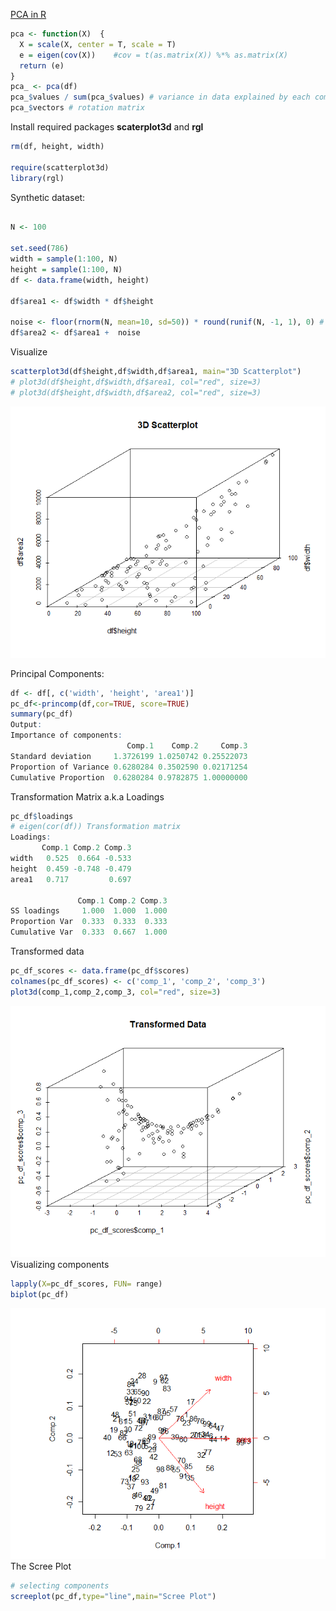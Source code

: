 
[PCA in R](https://gist.github.com/DrUzair/a81492eda3b446c2bdd358ffdaae93c9)

```R
pca <- function(X)  {
  X = scale(X, center = T, scale = T)
  e = eigen(cov(X))    #cov = t(as.matrix(X)) %*% as.matrix(X)
  return (e)
}
pca_ <- pca(df)
pca_$values / sum(pca_$values) # variance in data explained by each comp
pca_$vectors # rotation matrix
```

Install required packages **scaterplot3d** and **rgl**
```r
rm(df, height, width)

require(scatterplot3d)
library(rgl)
```

Synthetic dataset: 
```r

N <- 100

set.seed(786)
width = sample(1:100, N)
height = sample(1:100, N)
df <- data.frame(width, height)

df$area1 <- df$width * df$height 

noise <- floor(rnorm(N, mean=10, sd=50)) * round(runif(N, -1, 1), 0) # add some masala
df$area2 <- df$area1 +  noise
```
Visualize
```r
scatterplot3d(df$height,df$width,df$area1, main="3D Scatterplot")
# plot3d(df$height,df$width,df$area1, col="red", size=3) 
# plot3d(df$height,df$width,df$area2, col="red", size=3) 
```
![Plot](https://github.com/DrUzair/MLSD/blob/master/PCA/pca_plot1.png)

Principal Components:

```r
df <- df[, c('width', 'height', 'area1')]
pc_df<-princomp(df,cor=TRUE, score=TRUE)
summary(pc_df)
Output:
Importance of components:
                          Comp.1    Comp.2     Comp.3
Standard deviation     1.3726199 1.0250742 0.25522073
Proportion of Variance 0.6280284 0.3502590 0.02171254
Cumulative Proportion  0.6280284 0.9782875 1.00000000
```

Transformation Matrix a.k.a Loadings
```r
pc_df$loadings
# eigen(cor(df)) Transformation matrix
Loadings:
       Comp.1 Comp.2 Comp.3
width   0.525  0.664 -0.533
height  0.459 -0.748 -0.479
area1   0.717         0.697

               Comp.1 Comp.2 Comp.3
SS loadings     1.000  1.000  1.000
Proportion Var  0.333  0.333  0.333
Cumulative Var  0.333  0.667  1.000
```
Transformed data
```r
pc_df_scores <- data.frame(pc_df$scores) 
colnames(pc_df_scores) <- c('comp_1', 'comp_2', 'comp_3')
plot3d(comp_1,comp_2,comp_3, col="red", size=3)
```
![Plot](https://github.com/DrUzair/MLSD/blob/master/PCA/pca_plot3.png)
Visualizing components
```r
lapply(X=pc_df_scores, FUN= range)
biplot(pc_df)
```
![Plot](https://github.com/DrUzair/MLSD/blob/master/PCA/pca_plot2.png)
The Scree Plot
```r
# selecting components
screeplot(pc_df,type="line",main="Scree Plot")
```
